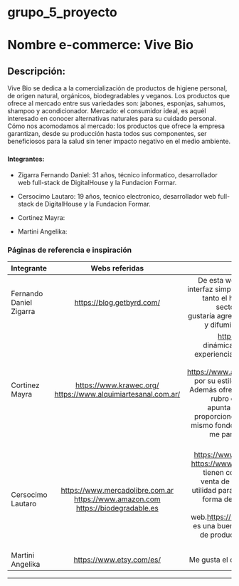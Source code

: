 # grupo_5_proyecto

# Nombre e-commerce: Vive Bio

## Descripción: 
  
  Vive Bio se dedica a la comercialización de productos de higiene personal, de origen natural, orgánicos, biodegradables y veganos. Los productos que ofrece al mercado entre sus variedades son: jabones, esponjas, sahumos, shampoo y acondicionador.
Mercado: el consumidor ideal, es aquél interesado en conocer alternativas naturales para su cuidado personal. 
Cómo nos acomodamos al mercado: los productos que ofrece la empresa garantizan, desde su producción hasta todos sus componentes, ser beneficiosos para la salud sin tener impacto negativo en el medio ambiente.

###
#### Integrantes:

- Zigarra Fernando Daniel: 31 años, técnico informatico, desarrollador web full-stack de DigitalHouse y la Fundacion Formar.

- Cersocimo Lautaro: 19 años, tecnico electronico, desarrollador web full-stack de DigitalHouse y la Fundacion Formar.     

- Cortinez Mayra:       

- Martini Angelika:      


### Páginas de referencia e inspiración

| Integrante  | Webs referidas | Observaciones |
| :------------ |:---------------:| -----:|
| Fernando Daniel Zigarra | https://blog.getbyrd.com/  | De esta web referida me agrada la interfaz simple y agradable al usuario tanto el home como sus diversos sectores de igual manera me gustaría agregar animaciones suaves y difuminación al hacer scroling. |
| Cortinez Mayra  |https://www.krawec.org/  https://www.alquimiartesanal.com.ar/    |   https://www.krawec.org/ , la dinámica y diseño, hacen de una experiencia de compra una manera divertida de informarse. https://www.alquimiartesanal.com.ar/ por su estilo, diseño, funcionalidad. Además ofrece productos del mismo rubro que Vive Bio por lo tanto apunta a un público similar. Las proporciones del Home y el uso del mismo fondo en todas las secciones me parecen detalles a tener en cuenta. |
| Cersocimo Lautaro |https://www.mercadolibre.com.ar https://www.amazon.com https://biodegradable.es   | https://www.mercadolibre.com.ar o https://www.amazon.com las cuales tienen como principal enfoque la venta de productos, esto tiene de utilidad para el proyecto su diseño y forma de atraer al publico con su facil manejo de pagina web.https://biodegradable.es la cual es una buena referencia a que tipos de productos podemos poner a la venta en la pagina. |
| Martini Angelika | https://www.etsy.com/es/   | Me gusta el diseño de este sitio web. |
                
----

